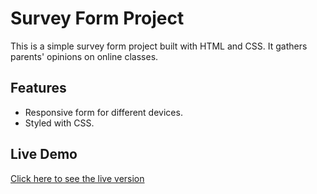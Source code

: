 # Survey Form Project

This is a simple survey form project built with HTML and CSS. It gathers parents' opinions on online classes.

## Features
- Responsive form for different devices.
- Styled with CSS.

## Live Demo
[Click here to see the live version](https://<your-username>.github.io/<repo-name>/)
